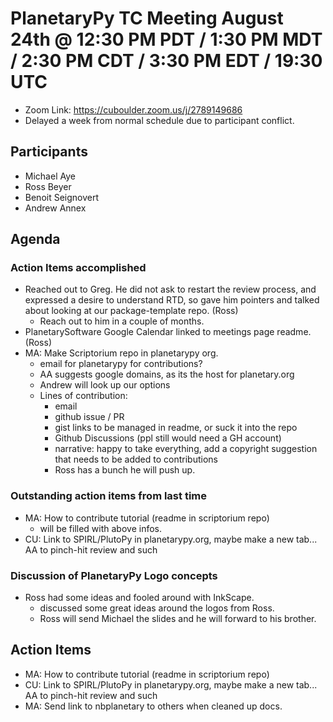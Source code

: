 # PlanetaryPy TC Meeting August 24th @ 12:30 PM PDT / 1:30 PM MDT / 2:30 PM CDT / 3:30 PM EDT / 19:30 UTC

* Zoom Link: https://cuboulder.zoom.us/j/2789149686
* Delayed a week from normal schedule due to participant conflict.

## Participants

* Michael Aye
* Ross Beyer
* Benoit Seignovert
* Andrew Annex

## Agenda

### Action Items accomplished
* Reached out to Greg. He did not ask to restart the review process, and expressed a 
  desire to understand RTD, so gave him pointers and talked about looking at our
  package-template repo. (Ross)
  * Reach out to him in a couple of months.
* PlanetarySoftware Google Calendar linked to meetings page readme. (Ross)
* MA: Make Scriptorium repo in planetarypy org.
  * email for planetarypy for contributions?
  * AA suggests google domains, as its the host for planetary.org
  * Andrew will look up our options
  * Lines of contribution:
    * email
    * github issue / PR
    * gist links to be managed in readme, or suck it into the repo
    * Github Discussions (ppl still would need a GH account)
    * narrative: happy to take everything, add a copyright suggestion that needs to be added to contributions
    * Ross has a bunch he will push up.

### Outstanding action items from last time

* MA: How to contribute tutorial (readme in scriptorium repo)
  * will be filled with above infos.
* CU: Link to SPIRL/PlutoPy in planetarypy.org, maybe make a new tab... AA to pinch-hit review and such

### Discussion of PlanetaryPy Logo concepts

* Ross had some ideas and fooled around with InkScape.
  * discussed some great ideas around the logos from Ross.
  * Ross will send Michael the slides and he will forward to his brother.


## Action Items

* MA: How to contribute tutorial (readme in scriptorium repo)
* CU: Link to SPIRL/PlutoPy in planetarypy.org, maybe make a new tab... AA to pinch-hit review and such
* MA: Send link to nbplanetary to others when cleaned up docs.
